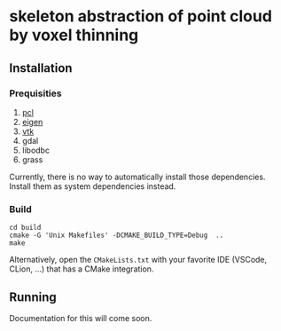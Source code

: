 # skeleton abstraction of point cloud by voxel thinning

## Installation

### Prequisities

1. [pcl](https://pointclouds.org/downloads/)
2. [eigen](https://eigen.tuxfamily.org/dox/GettingStarted.html)
3. [vtk](https://vtk.org/download/)
4. gdal
5. libodbc
6. grass

Currently, there is no way to automatically install those dependencies.
Install them as system dependencies instead. 

### Build

```shell
cd build
cmake -G 'Unix Makefiles' -DCMAKE_BUILD_TYPE=Debug  ..
make
```

Alternatively, open the `CMakeLists.txt` with your favorite IDE (VSCode, CLion, ...)
that has a CMake integration.

## Running

Documentation for this will come soon.
